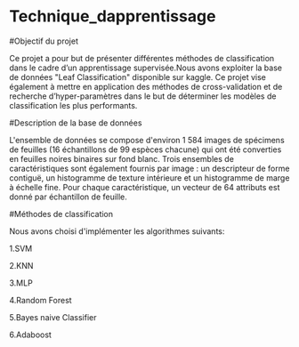 # Technique_dapprentissage
#Objectif du projet

Ce projet a pour but de présenter différentes méthodes de classification dans le cadre d’un apprentissage supervisée.Nous avons exploiter la base de données "Leaf Classification" disponible sur kaggle. Ce projet vise également à mettre en application des méthodes de cross-validation et de recherche d’hyper-paramètres dans le but de déterminer les modèles de classification les plus performants.

#Description de la base de données

L'ensemble de données se compose d'environ 1 584 images de spécimens de feuilles (16 échantillons de 99 espèces chacune) qui ont été converties en feuilles noires binaires sur fond blanc. Trois ensembles de caractéristiques sont également fournis par image : un descripteur de forme contiguë, un histogramme de texture intérieure et un histogramme de marge à échelle fine. Pour chaque caractéristique, un vecteur de 64 attributs est donné par échantillon de feuille.

#Méthodes de classification

Nous avons choisi d'implémenter les algorithmes suivants:

1.SVM

2.KNN

3.MLP

4.Random Forest

5.Bayes naive Classifier

6.Adaboost
